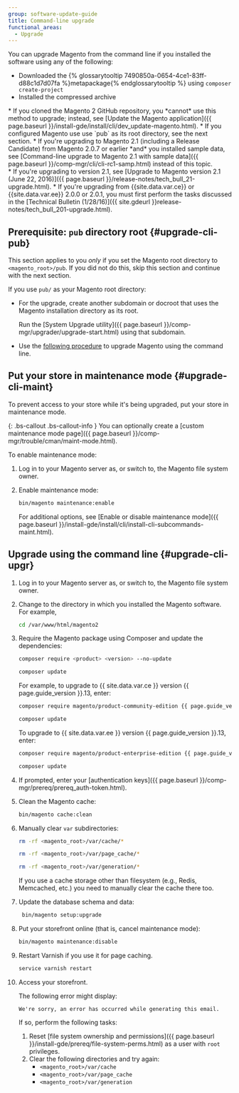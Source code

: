 ```yaml
---
group: software-update-guide
title: Command-line upgrade
functional_areas:
  - Upgrade
---
```


You can upgrade Magento from the command line if you installed the software using any of the following:

* Downloaded the {% glossarytooltip 7490850a-0654-4ce1-83ff-d88c1d7d07fa %}metapackage{% endglossarytooltip %} using `composer create-project`
* Installed the compressed archive

<div class="bs-callout bs-callout-info" id="info" markdown="1">
* If you cloned the Magento 2 GitHub repository, you *cannot* use this method to upgrade; instead, see [Update the Magento application]({{ page.baseurl }}/install-gde/install/cli/dev_update-magento.html).
* If you configured Magento use use `pub` as its root directory, see the next section.
* If you're upgrading to Magento 2.1 (including a Release Candidate) from Magento 2.0.7 or earlier *and* you installed sample data, see [Command-line upgrade to Magento 2.1 with sample data]({{ page.baseurl }}/comp-mgr/cli/cli-rc1-samp.html) instead of this topic.
</div>

<div class="bs-callout bs-callout-warning" markdown="1">
* If you're upgrading to version 2.1, see [Upgrade to Magento version 2.1 (June 22, 2016)]({{ page.baseurl }}/release-notes/tech_bull_21-upgrade.html).
* If you're upgrading from {{site.data.var.ce}} or {{site.data.var.ee}} 2.0.0 or 2.0.1, you must first perform the tasks discussed in the [Technical Bulletin (1/28/16)]({{ site.gdeurl }}release-notes/tech_bull_201-upgrade.html).
</div>

## Prerequisite: `pub` directory root {#upgrade-cli-pub}

This section applies to you *only* if you set the Magento root directory to `<magento_root>/pub`.
If you did not do this, skip this section and continue with the next section.

If you use `pub/` as your Magento root directory:

* For the upgrade, create another subdomain or docroot that uses the Magento installation directory as its root.

  Run the [System Upgrade utility]({{ page.baseurl }}/comp-mgr/upgrader/upgrade-start.html) using that subdomain.
* Use the [following procedure](#upgrade-cli-upgr) to upgrade Magento using the command line.

## Put your store in maintenance mode {#upgrade-cli-maint}

To prevent access to your store while it's being upgraded, put your store in maintenance mode.

{: .bs-callout .bs-callout-info }
You can optionally create a [custom maintenance mode page]({{ page.baseurl }}/comp-mgr/trouble/cman/maint-mode.html).

To enable maintenance mode:

1. Log in to your Magento server as, or switch to, the Magento file system owner.
2. Enable maintenance mode:
   
   ```bash
   bin/magento maintenance:enable
   ```
   
   For additional options, see [Enable or disable maintenance mode]({{ page.baseurl }}/install-gde/install/cli/install-cli-subcommands-maint.html).

## Upgrade using the command line {#upgrade-cli-upgr}

1. Log in to your Magento server as, or switch to, the Magento file system owner.
2. Change to the directory in which you installed the Magento software. For example,
   
   ```bash
   cd /var/www/html/magento2
   ```

3. Require the Magento package using Composer and update the dependencies:

   ```bash
   composer require <product> <version> --no-update
   ```

   ```bash
   composer update
   ```

   For example, to upgrade to {{ site.data.var.ce }} version {{ page.guide_version }}.13, enter:

   ```bash
   composer require magento/product-community-edition {{ page.guide_version }}.13 --no-update
   ```

   ```bash
   composer update
   ```

   To upgrade to {{ site.data.var.ee }} version {{ page.guide_version }}.13, enter:

   ```bash
   composer require magento/product-enterprise-edition {{ page.guide_version }}.13 --no-update
   ```

   ```bash
   composer update
   ```

4. If prompted, enter your [authentication keys]({{ page.baseurl }}/comp-mgr/prereq/prereq_auth-token.html).

5. Clean the Magento cache:

   ```bash
   bin/magento cache:clean
   ```

4. Manually clear `var` subdirectories:

   ```bash
   rm -rf <magento_root>/var/cache/*
   ```

   ```bash
   rm -rf <magento_root>/var/page_cache/*
   ```

   ```bash
   rm -rf <magento_root>/var/generation/*
   ```

   <div class="bs-callout bs-callout-info" markdown="1">
   If you use a cache storage other than filesystem (e.g., Redis, Memcached, etc.) you need to manually clear the cache there too.
   </div>

4. Update the database schema and data:

   ```bash
    bin/magento setup:upgrade
    ```

5. Put your storefront online (that is, cancel maintenance mode):

   ```bash
   bin/magento maintenance:disable
   ```

6. Restart Varnish if you use it for page caching.

   ```bash
   service varnish restart
   ```

7. Access your storefront.

   The following error might display:

   ```terminal
   We're sorry, an error has occurred while generating this email.
   ```

   If so, perform the following tasks:

   1. Reset [file system ownership and permissions]({{ page.baseurl }}/install-gde/prereq/file-system-perms.html) as a user with `root` privileges.
   2. Clear the following directories and try again:
      * `<magento_root>/var/cache`
      * `<magento_root>/var/page_cache`
      * `<magento_root>/var/generation`
